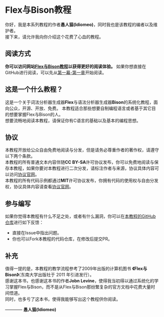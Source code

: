 # Flex与Bison教程
你好，我是本系列教程的作者**愚人猫(Idiomeo)**，同时我也是该教程的编者以及维护者。    
接下来，请允许我向你介绍这个花费了心血的教程。  

## 阅读方式
**你可以访问网站[Flex与Bison教程](https://idiomeo.top/docs/Flex&BisonTutorial)以获得更好的阅读体验。** 
如果你想直接在GitHub进行阅读，可以先从[第一幕-第一章](https://github.com/idiomeo/Flex-BisonTutorial/blob/main/%E7%AC%AC%E4%B8%80%E5%B9%95/%E7%AC%AC%E4%B8%80%E7%AB%A0%EF%BC%9AFLex%E4%B8%8EBison%E6%98%AF%E4%BB%80%E4%B9%88%EF%BC%9F.md)开始阅读。

## 这是一个什么教程？
这是一个关于词法分析器生成器**Flex**与语法分析器生成器**Bison**的系统化教程，面向公众，开源、开放、免费。
本教程适合那些想要自制编程语言或者基于其它目的想要掌握Flex与Bison的人。  
想要流畅地阅读本教程，请保证你有C语言的基础以及基本的编程思想。  
  

## 协议
本教程开放给公众自由免费地阅读与分发，但是请务必尊重作者的著作权，请遵守以下两个条款。  
本教程的所有普通文本内容伴随**CC BY-SA**许可协议发布，你可以免费地阅读与保存本教程，如果你要对本教程进行二次分发，请标注作者与来源，协议具体内容可以访问[协议官网](https://creativecommons.org/licenses/by-sa/4.0/legalcode.zh-hans)。  
本教程的所有代码示例都通过**MIT**许可协议发布，你拥有代码的使用权与自由分发权，协议具体内容请查看[协议官网](https://mitsloan.mit.edu/licensing)。  


## 参与编写
如果你觉得本教程有什么不足之处，或者有什么漏洞，你可以在[本教程的GitHub仓库](https://github.com/idiomeo/Flex-BisonTutorial)进行如下反馈：  
- 直接在Issue中指出问题。  
- 你也可以Fork本教程的代码仓库，在修改后提交PR。  

## 补充
值得一提的是，本教程的教学流程参考了2009年出版的计算机图书 **《Flex与Bison》**（东南大学出版社于 2011 年引进发行）。    
感谢这本书，也感谢这本书的作者**Jobn Levine**，使得我当初得以通过系统化的学习掌握Flex与Bison，而不是从Flex与Bison那纷繁复杂的官方文档中花费大量时间悟道。    
同时，也多亏了这本书，使得我能够写出这个教程供你阅读。  

———— **愚人猫(Idiomeo)**  